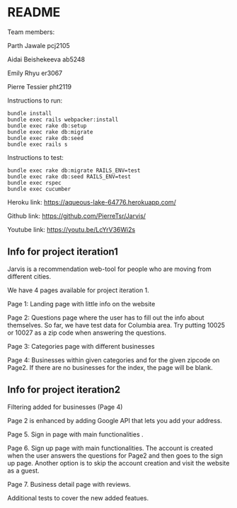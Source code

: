 # README

Team members:

Parth Jawale pcj2105

Aidai Beishekeeva ab5248 

Emily Rhyu er3067

Pierre Tessier pht2119


Instructions to run:
```
bundle install
bundle exec rails webpacker:install
bundle exec rake db:setup 
bundle exec rake db:migrate 
bundle exec rake db:seed 
bundle exec rails s
```

Instructions to test: 
```
bundle exec rake db:migrate RAILS_ENV=test
bundle exec rake db:seed RAILS_ENV=test
bundle exec rspec 
bundle exec cucumber 
```

Heroku link: 
https://aqueous-lake-64776.herokuapp.com/


Github link: 
https://github.com/PierreTsr/Jarvis/


Youtube link:
https://youtu.be/LcYrV36Wi2s

## Info for project iteration1

Jarvis is a recommendation web-tool for people who are moving from different cities. 

We have 4 pages available for project iteration 1. 

Page 1: Landing page with little info on the website

Page 2: Questions page where the user has to fill out the info about themselves. So far, we have test data for Columbia area. Try putting 10025 or 10027 as a zip code when answering the questions. 

Page 3: Categories page with different businesses 

Page 4: Businesses within given categories and for the given zipcode on Page2. If there are no businesses for the index, the page will be blank. 

## Info for project iteration2

Filtering added for businesses (Page 4)

Page 2 is enhanced by adding Google API that lets you add your address.

Page 5. Sign in page with main functionalities .

Page 6. Sign up page with main functionalities. The account is created when the user answers the questions for Page2 and then goes to the sign up page. Another option is to skip the account creation and visit the website as a guest. 

Page 7. Business detail page with reviews. 

Additional tests to cover the new added featues. 


